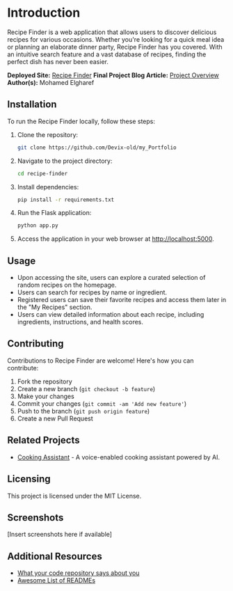 # Introduction

Recipe Finder is a web application that allows users to discover delicious recipes for various occasions. Whether you're looking for a quick meal idea or planning an elaborate dinner party, Recipe Finder has you covered. With an intuitive search feature and a vast database of recipes, finding the perfect dish has never been easier.

**Deployed Site:** [Recipe Finder](link_to_deployed_site)
**Final Project Blog Article:** [Project Overview](link_to_blog_article)
**Author(s):** Mohamed Elgharef

## Installation

To run the Recipe Finder locally, follow these steps:

1. Clone the repository:

    ```bash
    git clone https://github.com/Devix-old/my_Portfolio
    ```

2. Navigate to the project directory:

    ```bash
    cd recipe-finder
    ```

3. Install dependencies:

    ```bash
    pip install -r requirements.txt
    ```

4. Run the Flask application:

    ```bash
    python app.py
    ```

5. Access the application in your web browser at [http://localhost:5000](http://localhost:5000).

## Usage

- Upon accessing the site, users can explore a curated selection of random recipes on the homepage.
- Users can search for recipes by name or ingredient.
- Registered users can save their favorite recipes and access them later in the "My Recipes" section.
- Users can view detailed information about each recipe, including ingredients, instructions, and health scores.

## Contributing

Contributions to Recipe Finder are welcome! Here's how you can contribute:

1. Fork the repository
2. Create a new branch (`git checkout -b feature`)
3. Make your changes
4. Commit your changes (`git commit -am 'Add new feature'`)
5. Push to the branch (`git push origin feature`)
6. Create a new Pull Request

## Related Projects

- [Cooking Assistant](link_to_cooking_assistant) - A voice-enabled cooking assistant powered by AI.

## Licensing

This project is licensed under the MIT License.

## Screenshots

[Insert screenshots here if available]

## Additional Resources

- [What your code repository says about you](https://blog.github.com/2018-03-15-what-your-code-repository-says-about-you/)
- [Awesome List of READMEs](https://github.com/matiassingers/awesome-readme)

